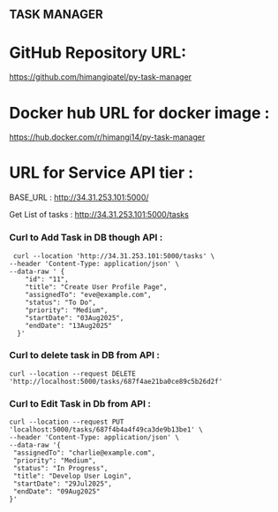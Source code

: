 
## TASK MANAGER

# GitHub Repository URL: 
https://github.com/himangipatel/py-task-manager

# Docker hub URL for docker image :
 https://hub.docker.com/r/himangi14/py-task-manager

# URL for Service API tier :

BASE_URL : http://34.31.253.101:5000/

Get List of tasks : http://34.31.253.101:5000/tasks

### Curl to Add Task in DB though API :
```base
 curl --location 'http://34.31.253.101:5000/tasks' \
--header 'Content-Type: application/json' \
--data-raw ' {
    "id": "11",
    "title": "Create User Profile Page",
    "assignedTo": "eve@example.com",
    "status": "To Do",
    "priority": "Medium",
    "startDate": "03Aug2025",
    "endDate": "13Aug2025"
  }'
```

###  Curl to delete task in DB from API :
 ```base
 curl --location --request DELETE 'http://localhost:5000/tasks/687f4ae21ba0ce89c5b26d2f'
 ```


###  Curl to Edit Task in Db from API :
   ```base
  curl --location --request PUT 'localhost:5000/tasks/687f4b4a4f49ca3de9b13be1' \
--header 'Content-Type: application/json' \
--data-raw '{
    "assignedTo": "charlie@example.com",
    "priority": "Medium",
    "status": "In Progress",
    "title": "Develop User Login",
    "startDate": "29Jul2025",
    "endDate": "09Aug2025"
}'
```

